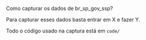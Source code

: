 Como capturar os dados de br_sp_gov_ssp?

Para capturar esses dados basta entrar em X e fazer Y.

Todo o código usado na captura está em `code/`
